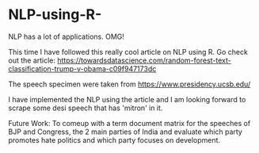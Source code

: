 # NLP-using-R-

NLP has a lot of applications. OMG!

This time I have followed this really cool article on NLP using R. 
Go check out the article: https://towardsdatascience.com/random-forest-text-classification-trump-v-obama-c09f947173dc

The speech specimen were taken from https://www.presidency.ucsb.edu/ 


I have implemented the NLP using the article and I am looking forward to scrape some desi speech that has 'mitron' in it. 

Future Work:
To comeup with a term document matrix for the speeches of BJP and Congress, the 2 main parties of India and evaluate which party promotes hate politics and which party focuses on development.

